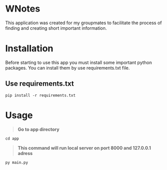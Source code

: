 # WNotes
This application was created for my groupmates to facilitate the process of finding and creating short important information.

# Installation

Before starting to use this app you must install some important python packages. You can install them by use requirements.txt file.

## Use requirements.txt

    pip install -r requirements.txt

# Usage
>**Go to app directory**

    cd app

> **This command will run local server on port 8000 and 127.0.0.1 adress**

    py main.py

